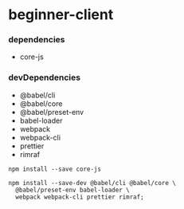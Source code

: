 # beginner-client

### dependencies

- core-js

### devDependencies

- @babel/cli
- @babel/core
- @babel/preset-env
- babel-loader
- webpack
- webpack-cli
- prettier
- rimraf

```
npm install --save core-js

npm install --save-dev @babel/cli @babel/core \
  @babel/preset-env babel-loader \
  webpack webpack-cli prettier rimraf;
```
